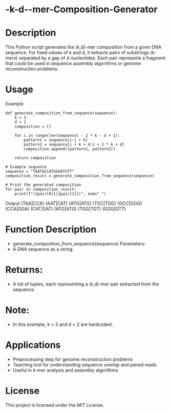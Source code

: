 # -k-d--mer-Composition-Generator


# Description
This Python script generates the (k,d)-mer composition from a given DNA sequence. For fixed values of k and d, it extracts pairs of substrings (k-mers) separated by a gap of d nucleotides. Each pair represents a fragment that could be used in sequence assembly algorithms or genome reconstruction problems.

# Usage
Example
```
def generate_composition_from_sequence(sequence):
    k = 3
    d = 2
    composition = []

    for i in range(len(sequence) - 2 * k - d + 1):
        pattern1 = sequence[i:i + k]
        pattern2 = sequence[i + k + d:i + 2 * k + d]
        composition.append((pattern1, pattern2))

    return composition

# Example sequence
sequence = "TAATGCCATGGGATGTT"
composition_result = generate_composition_from_sequence(sequence)

# Print the generated composition
for pair in composition_result:
    print(f"({pair[0]}|{pair[1]})", end=" ")

```

Output
(TAA|CCA) (AAT|CAT) (ATG|ATG) (TGC|TGG) (GCC|GGG) (CCA|GGA) (CAT|GAT) (ATG|ATG) (TGG|TGT) (GGG|GTT) 

# Function Description
* generate_composition_from_sequence(sequence)
Parameters:
* A DNA sequence as a string.

# Returns:
* A list of tuples, each representing a (k,d)-mer pair extracted from the sequence.

# Note:
* In this example, k = 3 and d = 2 are hardcoded.

# Applications
* Preprocessing step for genome reconstruction problems
* Teaching tool for understanding sequence overlap and paired reads
* Useful in k-mer analysis and assembly algorithms

# License
This project is licensed under the MIT License.

